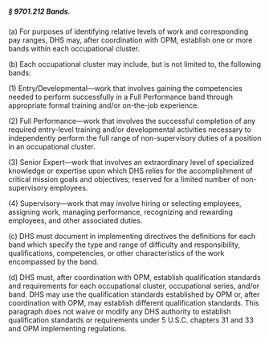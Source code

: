 ##### § 9701.212 Bands. #####

(a) For purposes of identifying relative levels of work and corresponding pay ranges, DHS may, after coordination with OPM, establish one or more bands within each occupational cluster.

(b) Each occupational cluster may include, but is not limited to, the following bands:

(1) Entry/Developmental—work that involves gaining the competencies needed to perform successfully in a Full Performance band through appropriate formal training and/or on-the-job experience.

(2) Full Performance—work that involves the successful completion of any required entry-level training and/or developmental activities necessary to independently perform the full range of non-supervisory duties of a position in an occupational cluster.

(3) Senior Expert—work that involves an extraordinary level of specialized knowledge or expertise upon which DHS relies for the accomplishment of critical mission goals and objectives; reserved for a limited number of non-supervisory employees.

(4) Supervisory—work that may involve hiring or selecting employees, assigning work, managing performance, recognizing and rewarding employees, and other associated duties.

(c) DHS must document in implementing directives the definitions for each band which specify the type and range of difficulty and responsibility, qualifications, competencies, or other characteristics of the work encompassed by the band.

(d) DHS must, after coordination with OPM, establish qualification standards and requirements for each occupational cluster, occupational series, and/or band. DHS may use the qualification standards established by OPM or, after coordination with OPM, may establish different qualification standards. This paragraph does not waive or modify any DHS authority to establish qualification standards or requirements under 5 U.S.C. chapters 31 and 33 and OPM implementing regulations.